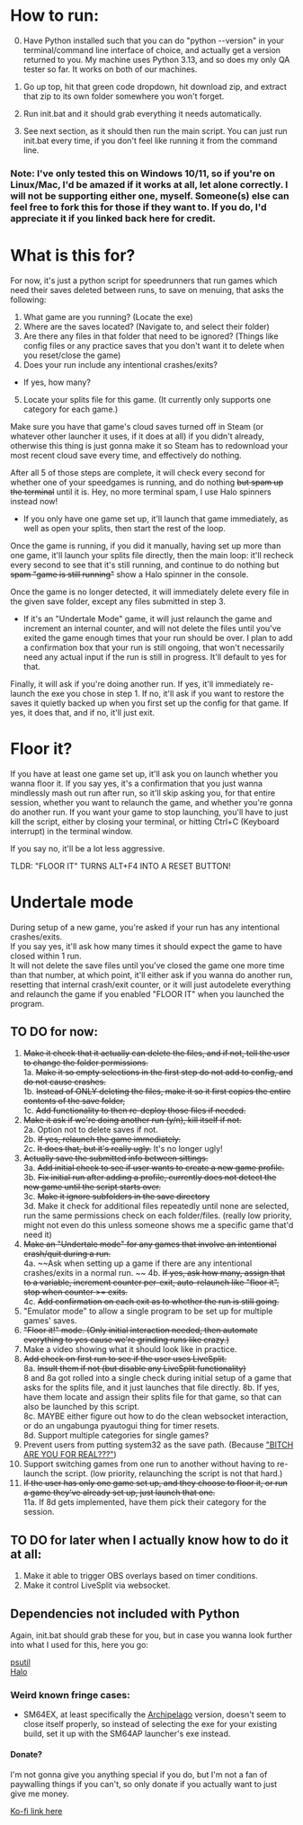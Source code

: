 # How to run:

0. Have Python installed such that you can do "python --version" in your terminal/command line interface of choice, and actually get a version returned to you. My machine uses Python 3.13, and so does my only QA tester so far. It works on both of our machines.

1. Go up top, hit that green code dropdown, hit download zip, and extract that zip to its own folder somewhere you won't forget.  
2. Run init.bat and it should grab everything it needs automatically.  
3. See next section, as it should then run the main script. You can just run init.bat every time, if you don't feel like running it from the command line.  

### Note: I've only tested this on Windows 10/11, so if you're on Linux/Mac, I'd be amazed if it works at all, let alone correctly. I will not be supporting either one, myself. Someone(s) else can feel free to fork this for those if they want to. If you do, I'd appreciate it if you linked back here for credit.

# What is this for?

For now, it's just a python script for speedrunners that run games which need their saves deleted between runs, to save on menuing, that asks the following:  
1. What game are you running? (Locate the exe)  
2. Where are the saves located? (Navigate to, and select their folder)  
3. Are there any files in that folder that need to be ignored? (Things like config files or any practice saves that you don't want it to delete when you reset/close the game)  
4. Does your run include any intentional crashes/exits?  
 * If yes, how many?  
5. Locate your splits file for this game. (It currently only supports one category for each game.)

Make sure you have that game's cloud saves turned off in Steam (or whatever other launcher it uses, if it does at all) if you didn't already, otherwise this thing is just gonna make it so Steam has to redownload your most recent cloud save every time, and effectively do nothing.

After all 5 of those steps are complete, it will check every second for whether one of your speedgames is running, and do nothing ~~but spam up the terminal~~ until it is. Hey, no more terminal spam, I use Halo spinners instead now!

* If you only have one game set up, it'll launch that game immediately, as well as open your splits, then start the rest of the loop.

Once the game is running, if you did it manually, having set up more than one game, it'll launch your splits file directly, then the main loop: it'll recheck every second to see that it's still running, and continue to do nothing but ~~spam "game is still running"~~ show a Halo spinner in the console.

Once the game is no longer detected, it will immediately delete every file in the given save folder, except any files submitted in step 3. 
* If it's an "Undertale Mode" game, it will just relaunch the game and increment an internal counter, and will not delete the files until you've exited the game enough times that your run should be over. I plan to add a confirmation box that your run is still ongoing, that won't necessarily need any actual input if the run is still in progress. It'll default to yes for that.

Finally, it will ask if you're doing another run. If yes, it'll immediately re-launch the exe you chose in step 1. If no, it'll ask if you want to restore the saves it quietly backed up when you first set up the config for that game. If yes, it does that, and if no, it'll just exit.

# Floor it?  
If you have at least one game set up, it'll ask you on launch whether you wanna floor it. If you say yes, it's a confirmation that you just wanna mindlessly mash out run after run, so it'll skip asking you, for that entire session, whether you want to relaunch the game, and whether you're gonna do another run. If you want your game to stop launching, you'll have to just kill the script, either by closing your terminal, or hitting Ctrl+C (Keyboard interrupt) in the terminal window.

If you say no, it'll be a lot less aggressive.  

TLDR: "FLOOR IT" TURNS ALT+F4 INTO A RESET BUTTON!

# Undertale mode
During setup of a new game, you're asked if your run has any intentional crashes/exits.  
If you say yes, it'll ask how many times it should expect the game to have closed within 1 run.  
It will not delete the save files until you've closed the game one more time than that number, at which point, it'll either ask if you wanna do another run, resetting that internal crash/exit counter, or it will just autodelete everything and relaunch the game if you enabled "FLOOR IT" when you launched the program.

## TO DO for now: 

1. ~~Make it check that it actually can delete the files, and if not, tell the user to change the folder permissions.~~  
1a. ~~Make it so empty selections in the first step do not add to config, and do not cause crashes.~~  
1b. ~~Instead of ONLY deleting the files, make it so it first copies the entire contents of the save folder,~~  
1c. ~~Add functionality to then re-deploy those files if needed.~~  
2. ~~Make it ask if we're doing another run (y/n), kill itself if not.~~  
2a. Option not to delete saves if not.  
2b. ~~If yes, relaunch the game immediately.~~  
2c. ~~It does that, but it's really ugly.~~ It's no longer ugly!  
3. ~~Actually save the submitted info between sittings.~~  
3a. ~~Add initial check to see if user wants to create a new game profile.~~  
3b. ~~Fix initial run after adding a profile, currently does not detect the new game until the script starts over.~~  
3c. ~~Make it ignore subfolders in the save directory~~  
3d. Make it check for additional files repeatedly until none are selected, run the same permissions check on each folder/files. (really low priority, might not even do this unless someone shows me a specific game that'd need it)  
4. ~~Make an "Undertale mode" for any games that involve an intentional crash/quit during a run.~~  
4a. ~~Ask when setting up a game if there are any intentional crashes/exits in a normal run.  ~~
4b. ~~If yes, ask how many, assign that to a variable, increment counter per-exit, auto-relaunch like "floor it", stop when counter >= exits.~~  
4c. ~~Add confirmation on each exit as to whether the run is still going.~~
5. "Emulator mode" to allow a single program to be set up for multiple games' saves.  
6. ~~"Floor it!" mode. (Only initial interaction needed, then automate everything to yes cause we're grinding runs like crazy.)~~  
7. Make a video showing what it should look like in practice.  
8. ~~Add check on first run to see if the user uses LiveSplit.~~  
8a. ~~Insult them if not (but disable any LiveSplit functionality)~~  
8 and 8a got rolled into a single check during initial setup of a game that asks for the splits file, and it just launches that file directly.
8b. If yes, have them locate and assign their splits file for that game, so that can also be launched by this script.  
8c. MAYBE either figure out how to do the clean websocket interaction, or do an ungabunga pyautogui thing for timer resets.  
8d. Support multiple categories for single games?
9. Prevent users from putting system32 as the save path. (Because ["BITCH ARE YOU FOR REAL???"](https://www.youtube.com/watch?v=PB3EmjYFQUo))  
10. Support switching games from one run to another without having to re-launch the script.  (low priority, relaunching the script is not that hard.)
11. ~~If the user has only one game set up, and they choose to floor it, or run a game they've already set up, just launch that one.~~  
11a. If 8d gets implemented, have them pick their category for the session.  

## TO DO for later when I actually know how to do it at all:  
1. Make it able to trigger OBS overlays based on timer conditions.  
2. Make it control LiveSplit via websocket.  

## Dependencies not included with Python
Again, init.bat should grab these for you, but in case you wanna look further into what I used for this, here you go:

[psutil](https://github.com/giampaolo/psutil)  
[Halo](https://github.com/manrajgrover/halo)  

### Weird known fringe cases:  
* SM64EX, at least specifically the [Archipelago](https://archipelago.gg/) version, doesn't seem to close itself properly, so instead of selecting the exe for your existing build, set it up with the SM64AP launcher's exe instead.

#### Donate?  
I'm not gonna give you anything special if you do, but I'm not a fan of paywalling things if you can't, so only donate if you actually want to just give me money.

[Ko-fi link here](https://ko-fi.com/nam_137)